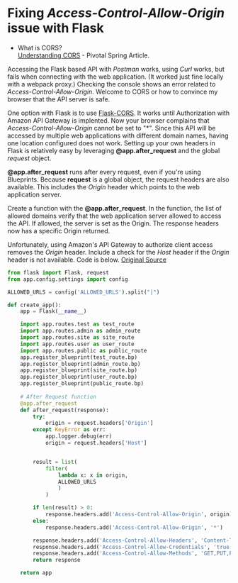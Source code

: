 # Fixing *Access-Control-Allow-Origin* issue with Flask

* What is CORS?   
[Understanding CORS](https://spring.io/understanding/CORS) - Pivotal Spring Article.

Accessing the Flask based API with *Postman* works, using *Curl* works, but fails when connecting with the web application. (It worked just fine locally with a webpack proxy.) Checking the console shows an error related to *Access-Control-Allow-Origin*. Welcome to CORS or how to convince my browser that the API server is safe.

One option with Flask is to use [Flask-CORS](https://flask-cors.readthedocs.io/en/latest/). It works until Authorization with Amazon API Gateway is implented. Now your browser complains that *Access-Control-Allow-Origin* cannot be set to "\*". Since this API will be accessed by multiple web applications with different domain names, having one location configured does not work. Setting up your own headers in Flask is relatively easy by leveraging **@app.after_request** and the global *request* object. 

**@app.after_request** runs after every request, even if you're using Blueprints. Because **request** is a global object,  the request headers are also available. This includes the *Origin* header which points to the web application server. 

Create a function with the **@app.after_request**. In the function, the list of allowed domains verify that the web application server allowed to access the API. If allowed, the server is set as the Origin. The response headers now has a specific Origin returned.

Unfortunately, using Amazon's API Gateway to authorize client access removes the *Origin* header. Include a check for the *Host* header if the *Origin* header is not available. Code is below. [Original Source](http://corpus.hubwiz.com/2/angularjs/23741362.html)

```python
from flask import Flask, request
from app.config.settings import config

ALLOWED_URLS = config('ALLOWED_URLS').split("|")

def create_app():
    app = Flask(__name__)

    import app.routes.test as test_route
    import app.routes.admin as admin_route
    import app.routes.site as site_route
    import app.routes.user as user_route
    import app.routes.public as public_route
    app.register_blueprint(test_route.bp)
    app.register_blueprint(admin_route.bp)
    app.register_blueprint(site_route.bp)
    app.register_blueprint(user_route.bp)
    app.register_blueprint(public_route.bp)
    
    # After Request function
    @app.after_request
    def after_request(response):
        try:
            origin = request.headers['Origin']
        except KeyError as err:
            app.logger.debug(err)
            origin = request.headers['Host']


        result = list(
            filter(
                lambda x: x in origin,
                ALLOWED_URLS
                )
            )

        if len(result) > 0:
            response.headers.add('Access-Control-Allow-Origin', origin)
        else:
            response.headers.add('Access-Control-Allow-Origin', '*')

        response.headers.add('Access-Control-Allow-Headers', 'Content-Type,Authorization,X-Requested-With')
        response.headers.add('Access-Control-Allow-Credentials', 'true')
        response.headers.add('Access-Control-Allow-Methods', 'GET,PUT,POST,DELETE')
        return response

    return app
```



